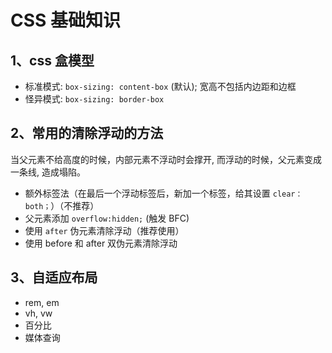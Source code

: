 # CSS 基础知识

## 1、css 盒模型

- 标准模式: `box-sizing: content-box` (默认); 宽高不包括内边距和边框
- 怪异模式: `box-sizing: border-box`

## 2、常用的清除浮动的方法

当父元素不给高度的时候，内部元素不浮动时会撑开, 而浮动的时候，父元素变成一条线, 造成塌陷。

- 额外标签法（在最后一个浮动标签后，新加一个标签，给其设置 `clear：both；`）（不推荐）
- 父元素添加 `overflow:hidden;` (触发 BFC)
- 使用 `after` 伪元素清除浮动（推荐使用）
- 使用 before 和 after 双伪元素清除浮动

## 3、自适应布局

- rem, em
- vh, vw
- 百分比
- 媒体查询

